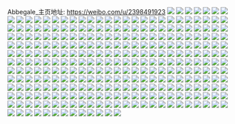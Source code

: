 Abbegale_主页地址: https://weibo.com/u/2398491923 
![](https://wx4.sinaimg.cn/mw2000/8ef61513ly1h9ew5jnopdj21o0280npd.jpg) 
![](https://wx4.sinaimg.cn/mw2000/8ef61513ly1h9evhlito1j21o0280npd.jpg) 
![](https://wx4.sinaimg.cn/mw2000/8ef61513ly1h9evhkjntoj22c0340qv6.jpg) 
![](https://wx4.sinaimg.cn/mw2000/8ef61513gy1h9ctsmzrnsj21o0280b29.jpg) 
![](https://wx4.sinaimg.cn/mw2000/8ef61513gy1h9ctspojb6j20zo256e81.jpg) 
![](https://wx4.sinaimg.cn/mw2000/8ef61513gy1h9ctgzz44qj22c02c0npd.jpg) 
![](https://wx4.sinaimg.cn/mw2000/8ef61513gy1h9cth1jz75j22c02c0kjl.jpg) 
![](https://wx4.sinaimg.cn/mw2000/8ef61513gy1h9cth3v61gj22c02c04qr.jpg) 
![](https://wx4.sinaimg.cn/mw2000/8ef61513gy1h9ctgxiy4xj22c02c0u0x.jpg) 
![](https://wx4.sinaimg.cn/mw2000/8ef61513ly1h9chg0qoe9j21o02801ky.jpg) 
![](https://wx4.sinaimg.cn/mw2000/8ef61513ly1h90ydo22ooj22c0340npe.jpg) 
![](https://wx4.sinaimg.cn/mw2000/8ef61513ly1h90ydotiuej21ay1qmtz6.jpg) 
![](https://wx4.sinaimg.cn/mw2000/8ef61513ly1h90ydtxibdj21z72mxb2a.jpg) 
![](https://wx4.sinaimg.cn/mw2000/8ef61513ly1h8pj1y5ql0j21o0280e81.jpg) 
![](https://wx4.sinaimg.cn/mw2000/8ef61513ly1h8pj25flycj22c0340hdu.jpg) 
![](https://wx4.sinaimg.cn/mw2000/8ef61513ly1h8pj20idrtj22c0340u0y.jpg) 
![](https://wx4.sinaimg.cn/mw2000/8ef61513ly1h8pj24c6bij22c0340e82.jpg) 
![](https://wx4.sinaimg.cn/mw2000/8ef61513ly1h8pj236rd3j22c0340hdu.jpg) 
![](https://wx4.sinaimg.cn/mw2000/8ef61513ly1h8pj21vsc9j22c0340x6q.jpg) 
![](https://wx4.sinaimg.cn/mw2000/8ef61513ly1h8pj1zbdv6j22c0340npe.jpg) 
![](https://wx4.sinaimg.cn/mw2000/8ef61513ly1h8pj1x79ypj22c03407wj.jpg) 
![](https://wx4.sinaimg.cn/mw2000/8ef61513ly1h8pj26slhkj22c0340u0y.jpg) 
![](https://wx4.sinaimg.cn/mw2000/8ef61513gy1h8jrs96z60j21o0280u0x.jpg) 
![](https://wx4.sinaimg.cn/mw2000/8ef61513gy1h8jrqdxflrj21o0280e82.jpg) 
![](https://wx4.sinaimg.cn/mw2000/8ef61513gy1h8jrqrhmi1j21o02804qp.jpg) 
![](https://wx4.sinaimg.cn/mw2000/8ef61513gy1h8jrrv8qvvj22c0340u0y.jpg) 
![](https://wx4.sinaimg.cn/mw2000/8ef61513gy1h8crx9seh6j21o02804qq.jpg) 
![](https://wx4.sinaimg.cn/mw2000/8ef61513gy1h8crxbejz0j21o0280e81.jpg) 
![](https://wx4.sinaimg.cn/mw2000/8ef61513gy1h86x52fkrmj22c02c04qr.jpg) 
![](https://wx4.sinaimg.cn/mw2000/8ef61513gy1h86x5049q2j22c02c0hdv.jpg) 
![](https://wx4.sinaimg.cn/mw2000/8ef61513gy1h86x5463aij22c02c0x6q.jpg) 
![](https://wx4.sinaimg.cn/mw2000/8ef61513gy1h86x55kymyj22a62a61ky.jpg) 
![](https://wx4.sinaimg.cn/mw2000/8ef61513gy1h86x59c486j22c02c0hdv.jpg) 
![](https://wx4.sinaimg.cn/mw2000/8ef61513gy1h86x57bge0j22c02c0b2a.jpg) 
![](https://wx4.sinaimg.cn/mw2000/8ef61513gy1h82ev5uvbsj22c0340hdv.jpg) 
![](https://wx4.sinaimg.cn/mw2000/8ef61513gy1h82ev2ch4dj21sc2dsqv6.jpg) 
![](https://wx4.sinaimg.cn/mw2000/8ef61513gy1h7rnkd959cj228g28gkjm.jpg) 
![](https://wx4.sinaimg.cn/mw2000/8ef61513gy1h7rukv34gpj20tu0tutft.jpg) 
![](https://wx4.sinaimg.cn/mw2000/8ef61513gy1h7o8q1pk1uj20zo2567wh.jpg) 
![](https://wx4.sinaimg.cn/mw2000/8ef61513gy1h7o8q492olj20zo2564qp.jpg) 
![](https://wx4.sinaimg.cn/mw2000/8ef61513gy1h7o8q4win6j20zo256wlv.jpg) 
![](https://wx4.sinaimg.cn/mw2000/8ef61513gy1h7o8pz4kdnj20zo256qk7.jpg) 
![](https://wx4.sinaimg.cn/mw2000/8ef61513gy1h7o8q7a7faj21mf25wnpd.jpg) 
![](https://wx4.sinaimg.cn/mw2000/8ef61513gy1h7o8q9577hj21o0280hdt.jpg) 
![](https://wx4.sinaimg.cn/mw2000/8ef61513gy1h7o8qaiglhj21o0280kjl.jpg) 
![](https://wx4.sinaimg.cn/mw2000/8ef61513gy1h7o8qpxyfqj21jz280b29.jpg) 
![](https://wx4.sinaimg.cn/mw2000/8ef61513gy1h7o8qqzadjj21ff1wk4qp.jpg) 
![](https://wx4.sinaimg.cn/mw2000/8ef61513gy1h7a63m442wj21o0280qie.jpg) 
![](https://wx4.sinaimg.cn/mw2000/8ef61513gy1h7a63ngt5wj21o02807wi.jpg) 
![](https://wx4.sinaimg.cn/mw2000/8ef61513gy1h7a63opodwj21o0280wtd.jpg) 
![](https://wx4.sinaimg.cn/mw2000/8ef61513gy1h7a63pzxdlj21ny27y7wi.jpg) 
![](https://wx4.sinaimg.cn/mw2000/8ef61513gy1h7a63rv0znj21o02804qq.jpg) 
![](https://wx4.sinaimg.cn/mw2000/8ef61513gy1h7a63kq3gzj21o02804qq.jpg) 
![](https://wx4.sinaimg.cn/mw2000/8ef61513gy1h75409gkqcj21o0280zx0.jpg) 
![](https://wx4.sinaimg.cn/mw2000/8ef61513gy1h7540cu3ngj21o0280139.jpg) 
![](https://wx4.sinaimg.cn/mw2000/8ef61513gy1h6zv40ch2bj218i1nctpe.jpg) 
![](https://wx4.sinaimg.cn/mw2000/8ef61513gy1h6zv41ebhmj21o0280hdt.jpg) 
![](https://wx4.sinaimg.cn/mw2000/8ef61513gy1h6zv42cbx8j21o0280npd.jpg) 
![](https://wx4.sinaimg.cn/mw2000/8ef61513gy1h6zv3zqb1cj21o028011f.jpg) 
![](https://wx4.sinaimg.cn/mw2000/8ef61513gy1h6zv438yrfj21n826zkjl.jpg) 
![](https://wx4.sinaimg.cn/mw2000/8ef61513gy1h6zv4491ytj21o0280kjl.jpg) 
![](https://wx4.sinaimg.cn/mw2000/8ef61513gy1h6xqali9mnj20u01407dc.jpg) 
![](https://wx4.sinaimg.cn/mw2000/8ef61513gy1h6xqamipnsj20u014faim.jpg) 
![](https://wx4.sinaimg.cn/mw2000/8ef61513gy1h6xqandiuzj20u0140q9e.jpg) 
![](https://wx4.sinaimg.cn/mw2000/8ef61513gy1h6xqao51a7j20u0140452.jpg) 
![](https://wx4.sinaimg.cn/mw2000/8ef61513gy1h6xqakb6fej20u0140tf7.jpg) 
![](https://wx4.sinaimg.cn/mw2000/8ef61513gy1h6xqaowxqmj20u01450zy.jpg) 
![](https://wx4.sinaimg.cn/mw2000/8ef61513gy1h6xqasftfrj20u0140dor.jpg) 
![](https://wx4.sinaimg.cn/mw2000/8ef61513gy1h6xqarahamj20u0140ahw.jpg) 
![](https://wx4.sinaimg.cn/mw2000/8ef61513gy1h6xqau4pq7j20u014fak9.jpg) 
![](https://wx4.sinaimg.cn/mw2000/8ef61513gy1h6tbb9ayxmj21lb24gu0e.jpg) 
![](https://wx4.sinaimg.cn/mw2000/8ef61513gy1h6tbbb0hafj21o02807wh.jpg) 
![](https://wx4.sinaimg.cn/mw2000/8ef61513gy1h6tbb7tvk6j21o0280b29.jpg) 
![](https://wx4.sinaimg.cn/mw2000/8ef61513gy1h6tbbcu9p0j21o0280qv5.jpg) 
![](https://wx4.sinaimg.cn/mw2000/8ef61513gy1h6tbbejlqij21o0280gs9.jpg) 
![](https://wx4.sinaimg.cn/mw2000/8ef61513gy1h6tbbgjtfbj21o0280hdt.jpg) 
![](https://wx4.sinaimg.cn/mw2000/8ef61513gy1h6s2bw2mt3j21o0280hdt.jpg) 
![](https://wx4.sinaimg.cn/mw2000/8ef61513gy1h6s2c4rl4bj22c0340u0y.jpg) 
![](https://wx4.sinaimg.cn/mw2000/8ef61513gy1h6s2ca9vffj21o0280npd.jpg) 
![](https://wx4.sinaimg.cn/mw2000/8ef61513gy1h6s2cj6zz1j21o0280u0x.jpg) 
![](https://wx4.sinaimg.cn/mw2000/8ef61513gy1h6s2cp4z9kj21o0280kjl.jpg) 
![](https://wx4.sinaimg.cn/mw2000/8ef61513gy1h6s2crzddgj21o02807wh.jpg) 
![](https://wx4.sinaimg.cn/mw2000/8ef61513gy1h6s2d5gcraj21jz280b29.jpg) 
![](https://wx4.sinaimg.cn/mw2000/8ef61513ly1h6qtx5mjm0j21o0280hdt.jpg) 
![](https://wx4.sinaimg.cn/mw2000/8ef61513ly1h6odhkgqbrj21ff1wk4qp.jpg) 
![](https://wx4.sinaimg.cn/mw2000/8ef61513ly1h6odhliglyj21jz2807a7.jpg) 
![](https://wx4.sinaimg.cn/mw2000/8ef61513ly1h6odhmyvwmj21o02807wi.jpg) 
![](https://wx4.sinaimg.cn/mw2000/8ef61513ly1h6odho5spwj21o0280u0x.jpg) 
![](https://wx4.sinaimg.cn/mw2000/8ef61513ly1h6jawkulxij224n2u5e81.jpg) 
![](https://wx4.sinaimg.cn/mw2000/8ef61513ly1h6jawip7xuj21i620f7a9.jpg) 
![](https://wx4.sinaimg.cn/mw2000/8ef61513ly1h6jawo9colj21o0280qv5.jpg) 
![](https://wx4.sinaimg.cn/mw2000/8ef61513ly1h6hzbvld00j21mw26i0yu.jpg) 
![](https://wx4.sinaimg.cn/mw2000/8ef61513ly1h6hzbxgc42j21m625haf6.jpg) 
![](https://wx4.sinaimg.cn/mw2000/8ef61513ly1h6hzbtot58j21o0280dmz.jpg) 
![](https://wx4.sinaimg.cn/mw2000/8ef61513ly1h68uak26g7j21o12804qp.jpg) 
![](https://wx4.sinaimg.cn/mw2000/8ef61513ly1h69atl5qmqj21o12807wh.jpg) 
![](https://wx4.sinaimg.cn/mw2000/8ef61513ly1h69at83mqxj21mg25wx6q.jpg) 
![](https://wx4.sinaimg.cn/mw2000/8ef61513ly1h69atf8ollj21o1280tzy.jpg) 
![](https://wx4.sinaimg.cn/mw2000/8ef61513ly1h69ati1xn6j21o12801kz.jpg) 
![](https://wx4.sinaimg.cn/mw2000/8ef61513ly1h69atcaqh3j21o1280e83.jpg) 
![](https://wx4.sinaimg.cn/mw2000/8ef61513ly1h671i7a1v4j21ds2071kx.jpg) 
![](https://wx4.sinaimg.cn/mw2000/8ef61513ly1h671i2t99gj21o0280hdt.jpg) 
![](https://wx4.sinaimg.cn/mw2000/8ef61513ly1h671i6lvr6j21o0280nlu.jpg) 
![](https://wx4.sinaimg.cn/mw2000/8ef61513ly1h671i8q5nxj21o0280qv5.jpg) 
![](https://wx4.sinaimg.cn/mw2000/8ef61513ly1h671i3yj6aj21mw26j4qp.jpg) 
![](https://wx4.sinaimg.cn/mw2000/8ef61513ly1h671i9ci87j21ne2770ww.jpg) 
![](https://wx4.sinaimg.cn/mw2000/8ef61513ly1h671i80f0xj21o0280qv5.jpg) 
![](https://wx4.sinaimg.cn/mw2000/8ef61513ly1h671i4ms9fj21ng27an12.jpg) 
![](https://wx4.sinaimg.cn/mw2000/8ef61513ly1h671i5i5q3j21fp1x01kx.jpg) 
![](https://wx4.sinaimg.cn/mw2000/8ef61513ly1h5sn6xvq4fj21iw216b29.jpg) 
![](https://wx4.sinaimg.cn/mw2000/8ef61513ly1h5u7nqck47j21m025ckjl.jpg) 
![](https://wx4.sinaimg.cn/mw2000/8ef61513ly1h5sn99ddd8j21o0280x6p.jpg) 
![](https://wx4.sinaimg.cn/mw2000/8ef61513ly1h5sn9qljqvj21o0280u0x.jpg) 
![](https://wx4.sinaimg.cn/mw2000/8ef61513ly1h5sn7yt155j21o0280qv5.jpg) 
![](https://wx4.sinaimg.cn/mw2000/8ef61513ly1h5u7nsxlclj21o02804qq.jpg) 
![](https://wx4.sinaimg.cn/mw2000/8ef61513ly1h5u7nu40sbj21o0280x6p.jpg) 
![](https://wx4.sinaimg.cn/mw2000/8ef61513ly1h5sn7gp6flj21o02801ky.jpg) 
![](https://wx4.sinaimg.cn/mw2000/8ef61513ly1h5sn9ugy5kj21lm24te81.jpg) 
![](https://wx4.sinaimg.cn/mw2000/8ef61513ly1h5sn6uz0ouj21ja21qhdt.jpg) 
![](https://wx4.sinaimg.cn/mw2000/8ef61513ly1h5sn8szienj21k022pkjl.jpg) 
![](https://wx4.sinaimg.cn/mw2000/8ef61513ly1h5sn913uz2j21hk20d4qp.jpg) 
![](https://wx4.sinaimg.cn/mw2000/8ef61513ly1h5u7nuwrhaj21cw1t7b23.jpg) 
![](https://wx4.sinaimg.cn/mw2000/8ef61513ly1h5sn6sahx9j21o02804qq.jpg) 
![](https://wx4.sinaimg.cn/mw2000/8ef61513ly1h5u7np57jlj21o0280hdt.jpg) 
![](https://wx4.sinaimg.cn/mw2000/8ef61513ly1h5s71cten1j21o0280hdt.jpg) 
![](https://wx4.sinaimg.cn/mw2000/8ef61513ly1h5s71brf3pj21d81v41kx.jpg) 
![](https://wx4.sinaimg.cn/mw2000/8ef61513ly1h5s71673rkj21fs23i4qp.jpg) 
![](https://wx4.sinaimg.cn/mw2000/8ef61513ly1h5s71ama16j21o02801ky.jpg) 
![](https://wx4.sinaimg.cn/mw2000/8ef61513ly1h5s714pck7j21js23wb29.jpg) 
![](https://wx4.sinaimg.cn/mw2000/8ef61513ly1h5s717el5uj21lq251npd.jpg) 
![](https://wx4.sinaimg.cn/mw2000/8ef61513gy1h5qq04606oj21o0280npd.jpg) 
![](https://wx4.sinaimg.cn/mw2000/8ef61513ly1h5ogig534ij22c0340npf.jpg) 
![](https://wx4.sinaimg.cn/mw2000/8ef61513ly1h5ogii1ypuj22c0340hdv.jpg) 
![](https://wx4.sinaimg.cn/mw2000/8ef61513ly1h5ogimmae0j22c03407wj.jpg) 
![](https://wx4.sinaimg.cn/mw2000/8ef61513ly1h5ogix17tlj22392scx6q.jpg) 
![](https://wx4.sinaimg.cn/mw2000/8ef61513ly1h5ogipjnwjj22c0340hdy.jpg) 
![](https://wx4.sinaimg.cn/mw2000/8ef61513ly1h5ogisp2a4j22c03407wm.jpg) 
![](https://wx4.sinaimg.cn/mw2000/8ef61513ly1h5ogiv0kvgj229l30shdw.jpg) 
![](https://wx4.sinaimg.cn/mw2000/8ef61513ly1h5ogijvd4mj22012o1qv7.jpg) 
![](https://wx4.sinaimg.cn/mw2000/8ef61513ly1h5ogiebmoqj21yc2lshdu.jpg) 
![](https://wx4.sinaimg.cn/mw2000/8ef61513ly1h5ll5rs2qmj21o0280qv5.jpg) 
![](https://wx4.sinaimg.cn/mw2000/8ef61513ly1h5ll5spp17j21ed1v57wh.jpg) 
![](https://wx4.sinaimg.cn/mw2000/8ef61513ly1h5ll5udskpj21ju22o7wh.jpg) 
![](https://wx4.sinaimg.cn/mw2000/8ef61513ly1h5ll5qhj6rj21o02807wi.jpg) 
![](https://wx4.sinaimg.cn/mw2000/8ef61513ly1h5ll5w7de3j21o02801ky.jpg) 
![](https://wx4.sinaimg.cn/mw2000/8ef61513ly1h5ll5tj5thj21m424r4qp.jpg) 
![](https://wx4.sinaimg.cn/mw2000/8ef61513ly1h5ll5x4ztnj21kh23bqv5.jpg) 
![](https://wx4.sinaimg.cn/mw2000/8ef61513ly1h5ll5npoo5j21jq22ahdt.jpg) 
![](https://wx4.sinaimg.cn/mw2000/8ef61513ly1h5ll5xslc3j21au1ve4qp.jpg) 
![](https://wx4.sinaimg.cn/mw2000/8ef61513ly1h5ll5ymss3j21e71uxb29.jpg) 
![](https://wx4.sinaimg.cn/mw2000/8ef61513ly1h5ll602trkj21o0280x6p.jpg) 
![](https://wx4.sinaimg.cn/mw2000/8ef61513ly1h5ll60upgyj21k722xe81.jpg) 
![](https://wx4.sinaimg.cn/mw2000/8ef61513ly1h5lcgalnh6j20zo256x5r.jpg) 
![](https://wx4.sinaimg.cn/mw2000/8ef61513ly1h5lce4etsuj21ly280kjl.jpg) 
![](https://wx4.sinaimg.cn/mw2000/8ef61513ly1h5lce81jznj21o0280qv5.jpg) 
![](https://wx4.sinaimg.cn/mw2000/8ef61513ly1h5lce9ozqkj21o0280b29.jpg) 
![](https://wx4.sinaimg.cn/mw2000/8ef61513ly1h5lcec2nj9j21o0280u0x.jpg) 
![](https://wx4.sinaimg.cn/mw2000/8ef61513ly1h5lcedfj5qj21n426tx6p.jpg) 
![](https://wx4.sinaimg.cn/mw2000/8ef61513ly1h5lcef7y6mj21mf25w1ky.jpg) 
![](https://wx4.sinaimg.cn/mw2000/8ef61513ly1h5lce19rnuj21o0280b2a.jpg) 
![](https://wx4.sinaimg.cn/mw2000/8ef61513ly1h5lceivyj3j21o02807wi.jpg) 
![](https://wx4.sinaimg.cn/mw2000/8ef61513ly1h5lcejyen0j21o0280npd.jpg) 
![](https://wx4.sinaimg.cn/mw2000/8ef61513ly1h5l0um4f0qj21o02801kx.jpg) 
![](https://wx4.sinaimg.cn/mw2000/8ef61513ly1h5kf26t78mj21o0280u0x.jpg) 
![](https://wx4.sinaimg.cn/mw2000/8ef61513gy1h5jvrhhgl3j22c0340e82.jpg) 
![](https://wx4.sinaimg.cn/mw2000/8ef61513gy1h5jvrfcik1j225c2v44qq.jpg) 
![](https://wx4.sinaimg.cn/mw2000/8ef61513gy1h5ihq5vwizj21n226rhdt.jpg) 
![](https://wx4.sinaimg.cn/mw2000/8ef61513gy1h5ihplywx1j21jq22ahdt.jpg) 
![](https://wx4.sinaimg.cn/mw2000/8ef61513ly1h5ev5t4gmcj21o0280hdt.jpg) 
![](https://wx4.sinaimg.cn/mw2000/8ef61513ly1h5ev5ucw2lj21o0280hdt.jpg) 
![](https://wx4.sinaimg.cn/mw2000/8ef61513ly1h5eigg0454j22c0340qv6.jpg) 
![](https://wx4.sinaimg.cn/mw2000/8ef61513ly1h5ev6zvwpej22c0340kjm.jpg) 
![](https://wx4.sinaimg.cn/mw2000/8ef61513ly1h5ev71rpn8j22c03407wi.jpg) 
![](https://wx4.sinaimg.cn/mw2000/8ef61513ly1h5ev760hpyj22c0340kjn.jpg) 
![](https://wx4.sinaimg.cn/mw2000/8ef61513ly1h5ea4b3ml4j21qc1b4e81.jpg) 
![](https://wx4.sinaimg.cn/mw2000/8ef61513ly1h5eaumqplpj21r61cikjm.jpg) 
![](https://wx4.sinaimg.cn/mw2000/8ef61513ly1h5bwg6k0agj21fg1wmnpd.jpg) 
![](https://wx4.sinaimg.cn/mw2000/8ef61513ly1h5bwgg04ylj21o0280u0x.jpg) 
![](https://wx4.sinaimg.cn/mw2000/8ef61513ly1h5bwgerronj21o0280u0x.jpg) 
![](https://wx4.sinaimg.cn/mw2000/8ef61513ly1h5bwg7pj27j21o0280npe.jpg) 
![](https://wx4.sinaimg.cn/mw2000/8ef61513ly1h5bwg8oge7j21b31qs4qp.jpg) 
![](https://wx4.sinaimg.cn/mw2000/8ef61513ly1h5bwg9pjt9j21mk2634qq.jpg) 
![](https://wx4.sinaimg.cn/mw2000/8ef61513ly1h5bwgbavkmj21ix218x6p.jpg) 
![](https://wx4.sinaimg.cn/mw2000/8ef61513ly1h5bwgcoul4j21mv280kjm.jpg) 
![](https://wx4.sinaimg.cn/mw2000/8ef61513ly1h5bwgdo6r3j21o02801ky.jpg) 
![](https://wx4.sinaimg.cn/mw2000/8ef61513ly1h58aolipqrj20ms0fon0w.jpg) 
![](https://wx4.sinaimg.cn/mw2000/8ef61513ly1h588h57oszj225h2vbe82.jpg) 
![](https://wx4.sinaimg.cn/mw2000/8ef61513ly1h57xls9jpqj21o0280u0x.jpg) 
![](https://wx4.sinaimg.cn/mw2000/8ef61513ly1h57xlqjphzj22852yvu0x.jpg) 
![](https://wx4.sinaimg.cn/mw2000/8ef61513ly1h55fxps9qij21mh25zx6p.jpg) 
![](https://wx4.sinaimg.cn/mw2000/8ef61513ly1h55fxi20cxj21he1z7x6p.jpg) 
![](https://wx4.sinaimg.cn/mw2000/8ef61513ly1h55fxe9nkfj21nc274e82.jpg) 
![](https://wx4.sinaimg.cn/mw2000/8ef61513ly1h55fxo8aogj21o0280npe.jpg) 
![](https://wx4.sinaimg.cn/mw2000/8ef61513gy1h54d7hrmmqj21kj23eb29.jpg) 
![](https://wx4.sinaimg.cn/mw2000/8ef61513gy1h54d7lqvsoj21f91wbnls.jpg) 
![](https://wx4.sinaimg.cn/mw2000/8ef61513gy1h54d7niawkj21m225fx6p.jpg) 
![](https://wx4.sinaimg.cn/mw2000/8ef61513gy1h54d7ucazrj22c0340npd.jpg) 
![](https://wx4.sinaimg.cn/mw2000/8ef61513gy1h54d7cx4dzj21j721le81.jpg) 
![](https://wx4.sinaimg.cn/mw2000/8ef61513gy1h54d7f36zjj21io20w4qp.jpg) 
![](https://wx4.sinaimg.cn/mw2000/8ef61513gy1h52i96loxmj21o0280npd.jpg) 
![](https://wx4.sinaimg.cn/mw2000/8ef61513ly1h4zom009hdj22c03407wi.jpg) 
![](https://wx4.sinaimg.cn/mw2000/8ef61513ly1h4zom1q248j22c03404qr.jpg) 
![](https://wx4.sinaimg.cn/mw2000/8ef61513ly1h4ylkj2w6oj21o0280u0x.jpg) 
![](https://wx4.sinaimg.cn/mw2000/8ef61513ly1h4ylkm1b42j21kk23fqv5.jpg) 
![](https://wx4.sinaimg.cn/mw2000/8ef61513ly1h4ylkqw5jtj21o02807wi.jpg) 
![](https://wx4.sinaimg.cn/mw2000/8ef61513ly1h4ylmnjza1j20md0oqdn9.jpg) 
![](https://wx4.sinaimg.cn/mw2000/8ef61513ly1h4yln1i31xj226w1c6kjl.jpg) 
![](https://wx4.sinaimg.cn/mw2000/8ef61513ly1h4ylmnv373j20ku0cfjri.jpg) 
![](https://wx4.sinaimg.cn/mw2000/8ef61513ly1h4ylmoda4cj20ku145doj.jpg) 
![](https://wx4.sinaimg.cn/mw2000/8ef61513ly1h4ylmmpb4wj21ae0zehc3.jpg) 
![](https://wx4.sinaimg.cn/mw2000/8ef61513ly1h4ylmp0stbj225s1du7wh.jpg) 
![](https://wx4.sinaimg.cn/mw2000/8ef61513ly1h4w00regdrj22c02c0u0x.jpg) 
![](https://wx4.sinaimg.cn/mw2000/8ef61513ly1h4w00qe4dxj22c02c0qv5.jpg) 
![](https://wx4.sinaimg.cn/mw2000/8ef61513ly1h4w00p5urej22c02c0u0x.jpg) 
![](https://wx4.sinaimg.cn/mw2000/8ef61513gy1h4s41xkxx0j21ip20xhdt.jpg) 
![](https://wx4.sinaimg.cn/mw2000/8ef61513gy1h4s41r64i9j21o0280hdt.jpg) 
![](https://wx4.sinaimg.cn/mw2000/8ef61513gy1h4s41ueixoj21o0280qv5.jpg) 
![](https://wx4.sinaimg.cn/mw2000/8ef61513gy1h4s41q0twkj21o0280u0x.jpg) 
![](https://wx4.sinaimg.cn/mw2000/8ef61513gy1h4s41s16eoj21al1q4e6h.jpg) 
![](https://wx4.sinaimg.cn/mw2000/8ef61513gy1h4s41p0g8hj21o0280hdt.jpg) 
![](https://wx4.sinaimg.cn/mw2000/8ef61513gy1h4rehvjm5uj21xj1xu4o6.jpg) 
![](https://wx4.sinaimg.cn/mw2000/8ef61513gy1h4rehtqh9kj22c02c0qv6.jpg) 
![](https://wx4.sinaimg.cn/mw2000/8ef61513gy1h4rei0qnivj22c02c0kjm.jpg) 
![](https://wx4.sinaimg.cn/mw2000/8ef61513gy1h4rehxuwsbj22c02c0qv5.jpg) 
![](https://wx4.sinaimg.cn/mw2000/8ef61513ly1h4on8n4a89j21o0280qv5.jpg) 
![](https://wx4.sinaimg.cn/mw2000/8ef61513ly1h4on8owmiyj21gl1y4kjl.jpg) 
![](https://wx4.sinaimg.cn/mw2000/8ef61513ly1h4on8qt9h5j21lg24mnpd.jpg) 
![](https://wx4.sinaimg.cn/mw2000/8ef61513ly1h4on8tnqdij21o02807wi.jpg) 
![](https://wx4.sinaimg.cn/mw2000/8ef61513ly1h4on8w5cwfj21n426ux6q.jpg) 
![](https://wx4.sinaimg.cn/mw2000/8ef61513ly1h4on8xfmicj21gy1ymb29.jpg) 
![](https://wx4.sinaimg.cn/mw2000/8ef61513ly1h4on8z6c3ej21o0280b2a.jpg) 
![](https://wx4.sinaimg.cn/mw2000/8ef61513ly1h4on92x3voj21o0276hdu.jpg) 
![](https://wx4.sinaimg.cn/mw2000/8ef61513ly1h4on988c8kj21o02801kz.jpg) 
![](https://wx4.sinaimg.cn/mw2000/8ef61513ly1h4l4lwjbahj21da1tpb29.jpg) 
![](https://wx4.sinaimg.cn/mw2000/8ef61513ly1h4l4luu27fj21ka231x6p.jpg) 
![](https://wx4.sinaimg.cn/mw2000/8ef61513ly1h4l4m06jxsj21o0280u0x.jpg) 
![](https://wx4.sinaimg.cn/mw2000/8ef61513ly1h4l4mf9gbuj20pf0xw4cm.jpg) 
![](https://wx4.sinaimg.cn/mw2000/8ef61513gy1h4e9gszt80j21o029kx6p.jpg) 
![](https://wx4.sinaimg.cn/mw2000/8ef61513gy1h4e9ilpw3zj21jo22xhdt.jpg) 
![](https://wx4.sinaimg.cn/mw2000/8ef61513gy1h4e9h5zsowj22c0340b2b.jpg) 
![](https://wx4.sinaimg.cn/mw2000/8ef61513gy1h4e9h2tnr6j22c03404qv.jpg) 
![](https://wx4.sinaimg.cn/mw2000/8ef61513gy1h4e9ie4balj22c0340x6s.jpg) 
![](https://wx4.sinaimg.cn/mw2000/8ef61513gy1h4e9gv936sj22c03404qr.jpg) 
![](https://wx4.sinaimg.cn/mw2000/8ef61513gy1h4e9h8khf4j21o0280u0x.jpg) 
![](https://wx4.sinaimg.cn/mw2000/8ef61513gy1h4e9habxdaj21kg239b29.jpg) 
![](https://wx4.sinaimg.cn/mw2000/8ef61513gy1h4e9gzq9qdj221m2q5kjl.jpg) 
![](https://wx4.sinaimg.cn/mw2000/8ef61513ly1h4bftqfxidj21ww2pg4qp.jpg) 
![](https://wx4.sinaimg.cn/mw2000/8ef61513ly1h4bftululsj21ww2pg4qp.jpg) 
![](https://wx4.sinaimg.cn/mw2000/8ef61513ly1h4bftpj0rxj21ww2pgkj5.jpg) 
![](https://wx4.sinaimg.cn/mw2000/8ef61513ly1h4bftyy0w8j21ww2pg1kx.jpg) 
![](https://wx4.sinaimg.cn/mw2000/8ef61513ly1h4bfu04z1pj21ww2pg4qp.jpg) 
![](https://wx4.sinaimg.cn/mw2000/8ef61513ly1h4bftoy9fbj21ww2pg4qp.jpg) 
![](https://wx4.sinaimg.cn/mw2000/8ef61513ly1h4bftsey6cj21ww2pge81.jpg) 
![](https://wx4.sinaimg.cn/mw2000/8ef61513ly1h4bftt63zsj21ww2pg7wh.jpg) 
![](https://wx4.sinaimg.cn/mw2000/8ef61513ly1h4bfu1zck2j21ww2pge81.jpg) 
![](https://wx4.sinaimg.cn/mw2000/8ef61513ly1h4bftvsqxzj21ww2pg4qp.jpg) 
![](https://wx4.sinaimg.cn/mw2000/8ef61513ly1h4bftxku3hj21ww2pgqsj.jpg) 
![](https://wx4.sinaimg.cn/mw2000/8ef61513ly1h4bfu121bcj21ww2pgb29.jpg) 
![](https://wx4.sinaimg.cn/mw2000/8ef61513ly1h48if27mlpj20u014014p.jpg) 
![](https://wx4.sinaimg.cn/mw2000/8ef61513gy1h466dcyzuwj20zo14ntcj.jpg) 
![](https://wx4.sinaimg.cn/mw2000/8ef61513gy1h466ddj0eaj20zo0ypjwe.jpg) 
![](https://wx4.sinaimg.cn/mw2000/8ef61513ly1h47f6ndlquj21ww2pgkcr.jpg) 
![](https://wx4.sinaimg.cn/mw2000/8ef61513ly1h47f6jb8r4j21ww2pgb29.jpg) 
![](https://wx4.sinaimg.cn/mw2000/8ef61513ly1h47f6kyeopj21ww2pgb29.jpg) 
![](https://wx4.sinaimg.cn/mw2000/8ef61513ly1h47f6mol1bj21ww2pge81.jpg) 
![](https://wx4.sinaimg.cn/mw2000/8ef61513ly1h47f6hx49qj21ww2pghdt.jpg) 
![](https://wx4.sinaimg.cn/mw2000/8ef61513ly1h47f6sy4r0j21ww2pgnpd.jpg) 
![](https://wx4.sinaimg.cn/mw2000/8ef61513ly1h47f6oife6j21ww2pgu0x.jpg) 
![](https://wx4.sinaimg.cn/mw2000/8ef61513gy1h435rh1kdpj229s29s4qq.jpg) 
![](https://wx4.sinaimg.cn/mw2000/8ef61513gy1h435reqvndj22c02c0hdt.jpg) 
![](https://wx4.sinaimg.cn/mw2000/8ef61513gy1h409c3yanvj21o0280b2a.jpg) 
![](https://wx4.sinaimg.cn/mw2000/8ef61513gy1h409c7izv0j21r42c6kjl.jpg) 
![](https://wx4.sinaimg.cn/mw2000/8ef61513gy1h409bmup3ij21xd2khb29.jpg) 
![](https://wx4.sinaimg.cn/mw2000/8ef61513gy1h3zxji0q9zj21gv1yhkjl.jpg) 
![](https://wx4.sinaimg.cn/mw2000/8ef61513gy1h3zxjj4jj8j21o0280x6p.jpg) 
![](https://wx4.sinaimg.cn/mw2000/8ef61513gy1h3zxjh0e1zj21o02801ky.jpg) 
![](https://wx4.sinaimg.cn/mw2000/8ef61513gy1h3ywcnm7dhj224w2b0qv5.jpg) 
![](https://wx4.sinaimg.cn/mw2000/8ef61513ly1h3xxwfbqn6j21ww2pgu0x.jpg) 
![](https://wx4.sinaimg.cn/mw2000/8ef61513ly1h3xxwaqr6xj21ww2pge81.jpg) 
![](https://wx4.sinaimg.cn/mw2000/8ef61513ly1h3xxwcx7nzj21ww2pg7wi.jpg) 
![](https://wx4.sinaimg.cn/mw2000/8ef61513ly1h3xxw8um79j21ww2pg7wi.jpg) 
![](https://wx4.sinaimg.cn/mw2000/8ef61513ly1h3xxwhvcl1j21ww2pg1ky.jpg) 
![](https://wx4.sinaimg.cn/mw2000/8ef61513ly1h3xxwj3gh5j21ww2pg7wh.jpg) 
![](https://wx4.sinaimg.cn/mw2000/8ef61513ly1h3vrsq7i0tj21o028ox6p.jpg) 
![](https://wx4.sinaimg.cn/mw2000/8ef61513ly1h3vrsu72dkj21o0280qv5.jpg) 
![](https://wx4.sinaimg.cn/mw2000/8ef61513ly1h3vrsnw7auj21sc2ds1ky.jpg) 
![](https://wx4.sinaimg.cn/mw2000/8ef61513ly1h3vrsxw8ddj21mg25z1ky.jpg) 
![](https://wx4.sinaimg.cn/mw2000/8ef61513ly1h3th6f2utaj21o027zb2a.jpg) 
![](https://wx4.sinaimg.cn/mw2000/8ef61513ly1h3t0zvgco3j21g11xd1i3.jpg) 
![](https://wx4.sinaimg.cn/mw2000/8ef61513ly1h3t0zww7mlj21nz28k4qp.jpg) 
![](https://wx4.sinaimg.cn/mw2000/8ef61513ly1h3t0zyuk8mj21m72651kx.jpg) 
![](https://wx4.sinaimg.cn/mw2000/8ef61513ly1h3t0zzpsqyj21o0280b29.jpg) 
![](https://wx4.sinaimg.cn/mw2000/8ef61513ly1h3t100nr8pj21j821ne81.jpg) 
![](https://wx4.sinaimg.cn/mw2000/8ef61513ly1h3t0zw123lj21d21rsao7.jpg) 
![](https://wx4.sinaimg.cn/mw2000/8ef61513ly1h3t0zxs2otj21o029u1kx.jpg) 
